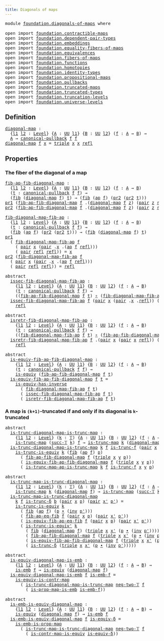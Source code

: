 ```yaml
---
title: Diagonals of maps
---
```


<pre class="Agda"><a id="43" class="Keyword">module</a> <a id="50" href="foundation.diagonals-of-maps.html" class="Module">foundation.diagonals-of-maps</a> <a id="79" class="Keyword">where</a>

<a id="86" class="Keyword">open</a> <a id="91" class="Keyword">import</a> <a id="98" href="foundation.contractible-maps.html" class="Module">foundation.contractible-maps</a>
<a id="127" class="Keyword">open</a> <a id="132" class="Keyword">import</a> <a id="139" href="foundation.dependent-pair-types.html" class="Module">foundation.dependent-pair-types</a>
<a id="171" class="Keyword">open</a> <a id="176" class="Keyword">import</a> <a id="183" href="foundation.embeddings.html" class="Module">foundation.embeddings</a>
<a id="205" class="Keyword">open</a> <a id="210" class="Keyword">import</a> <a id="217" href="foundation.equality-fibers-of-maps.html" class="Module">foundation.equality-fibers-of-maps</a>
<a id="252" class="Keyword">open</a> <a id="257" class="Keyword">import</a> <a id="264" href="foundation.equivalences.html" class="Module">foundation.equivalences</a>
<a id="288" class="Keyword">open</a> <a id="293" class="Keyword">import</a> <a id="300" href="foundation.fibers-of-maps.html" class="Module">foundation.fibers-of-maps</a>
<a id="326" class="Keyword">open</a> <a id="331" class="Keyword">import</a> <a id="338" href="foundation.functions.html" class="Module">foundation.functions</a>
<a id="359" class="Keyword">open</a> <a id="364" class="Keyword">import</a> <a id="371" href="foundation.homotopies.html" class="Module">foundation.homotopies</a>
<a id="393" class="Keyword">open</a> <a id="398" class="Keyword">import</a> <a id="405" href="foundation.identity-types.html" class="Module">foundation.identity-types</a>
<a id="431" class="Keyword">open</a> <a id="436" class="Keyword">import</a> <a id="443" href="foundation.propositional-maps.html" class="Module">foundation.propositional-maps</a>
<a id="473" class="Keyword">open</a> <a id="478" class="Keyword">import</a> <a id="485" href="foundation.pullbacks.html" class="Module">foundation.pullbacks</a>
<a id="506" class="Keyword">open</a> <a id="511" class="Keyword">import</a> <a id="518" href="foundation.truncated-maps.html" class="Module">foundation.truncated-maps</a>
<a id="544" class="Keyword">open</a> <a id="549" class="Keyword">import</a> <a id="556" href="foundation.truncated-types.html" class="Module">foundation.truncated-types</a>
<a id="583" class="Keyword">open</a> <a id="588" class="Keyword">import</a> <a id="595" href="foundation.truncation-levels.html" class="Module">foundation.truncation-levels</a>
<a id="624" class="Keyword">open</a> <a id="629" class="Keyword">import</a> <a id="636" href="foundation.universe-levels.html" class="Module">foundation.universe-levels</a>
</pre>
## Definition

<pre class="Agda"><a id="diagonal-map"></a><a id="691" href="foundation.diagonals-of-maps.html#691" class="Function">diagonal-map</a> <a id="704" class="Symbol">:</a>
  <a id="708" class="Symbol">{</a><a id="709" href="foundation.diagonals-of-maps.html#709" class="Bound">l1</a> <a id="712" href="foundation.diagonals-of-maps.html#712" class="Bound">l2</a> <a id="715" class="Symbol">:</a> <a id="717" href="Agda.Primitive.html#597" class="Postulate">Level</a><a id="722" class="Symbol">}</a> <a id="724" class="Symbol">{</a><a id="725" href="foundation.diagonals-of-maps.html#725" class="Bound">A</a> <a id="727" class="Symbol">:</a> <a id="729" href="foundation-core.universe-levels.html#235" class="Primitive">UU</a> <a id="732" href="foundation.diagonals-of-maps.html#709" class="Bound">l1</a><a id="734" class="Symbol">}</a> <a id="736" class="Symbol">{</a><a id="737" href="foundation.diagonals-of-maps.html#737" class="Bound">B</a> <a id="739" class="Symbol">:</a> <a id="741" href="foundation-core.universe-levels.html#235" class="Primitive">UU</a> <a id="744" href="foundation.diagonals-of-maps.html#712" class="Bound">l2</a><a id="746" class="Symbol">}</a> <a id="748" class="Symbol">(</a><a id="749" href="foundation.diagonals-of-maps.html#749" class="Bound">f</a> <a id="751" class="Symbol">:</a> <a id="753" href="foundation.diagonals-of-maps.html#725" class="Bound">A</a> <a id="755" class="Symbol">→</a> <a id="757" href="foundation.diagonals-of-maps.html#737" class="Bound">B</a><a id="758" class="Symbol">)</a> <a id="760" class="Symbol">→</a>
  <a id="764" href="foundation.diagonals-of-maps.html#725" class="Bound">A</a> <a id="766" class="Symbol">→</a> <a id="768" href="foundation-core.pullbacks.html#1531" class="Function">canonical-pullback</a> <a id="787" href="foundation.diagonals-of-maps.html#749" class="Bound">f</a> <a id="789" href="foundation.diagonals-of-maps.html#749" class="Bound">f</a>
<a id="791" href="foundation.diagonals-of-maps.html#691" class="Function">diagonal-map</a> <a id="804" href="foundation.diagonals-of-maps.html#804" class="Bound">f</a> <a id="806" href="foundation.diagonals-of-maps.html#806" class="Bound">x</a> <a id="808" class="Symbol">=</a> <a id="810" href="foundation-core.dependent-pair-types.html#1077" class="Function">triple</a> <a id="817" href="foundation.diagonals-of-maps.html#806" class="Bound">x</a> <a id="819" href="foundation.diagonals-of-maps.html#806" class="Bound">x</a> <a id="821" href="foundation-core.identity-types.html#1820" class="InductiveConstructor">refl</a>
</pre>
## Properties

### The fiber of the diagonal of a map

<pre class="Agda"><a id="fib-ap-fib-diagonal-map"></a><a id="894" href="foundation.diagonals-of-maps.html#894" class="Function">fib-ap-fib-diagonal-map</a> <a id="918" class="Symbol">:</a>
  <a id="922" class="Symbol">{</a><a id="923" href="foundation.diagonals-of-maps.html#923" class="Bound">l1</a> <a id="926" href="foundation.diagonals-of-maps.html#926" class="Bound">l2</a> <a id="929" class="Symbol">:</a> <a id="931" href="Agda.Primitive.html#597" class="Postulate">Level</a><a id="936" class="Symbol">}</a> <a id="938" class="Symbol">{</a><a id="939" href="foundation.diagonals-of-maps.html#939" class="Bound">A</a> <a id="941" class="Symbol">:</a> <a id="943" href="foundation-core.universe-levels.html#235" class="Primitive">UU</a> <a id="946" href="foundation.diagonals-of-maps.html#923" class="Bound">l1</a><a id="948" class="Symbol">}</a> <a id="950" class="Symbol">{</a><a id="951" href="foundation.diagonals-of-maps.html#951" class="Bound">B</a> <a id="953" class="Symbol">:</a> <a id="955" href="foundation-core.universe-levels.html#235" class="Primitive">UU</a> <a id="958" href="foundation.diagonals-of-maps.html#926" class="Bound">l2</a><a id="960" class="Symbol">}</a> <a id="962" class="Symbol">(</a><a id="963" href="foundation.diagonals-of-maps.html#963" class="Bound">f</a> <a id="965" class="Symbol">:</a> <a id="967" href="foundation.diagonals-of-maps.html#939" class="Bound">A</a> <a id="969" class="Symbol">→</a> <a id="971" href="foundation.diagonals-of-maps.html#951" class="Bound">B</a><a id="972" class="Symbol">)</a>
  <a id="976" class="Symbol">(</a><a id="977" href="foundation.diagonals-of-maps.html#977" class="Bound">t</a> <a id="979" class="Symbol">:</a> <a id="981" href="foundation-core.pullbacks.html#1531" class="Function">canonical-pullback</a> <a id="1000" href="foundation.diagonals-of-maps.html#963" class="Bound">f</a> <a id="1002" href="foundation.diagonals-of-maps.html#963" class="Bound">f</a><a id="1003" class="Symbol">)</a> <a id="1005" class="Symbol">→</a>
  <a id="1009" class="Symbol">(</a><a id="1010" href="foundation-core.fibers-of-maps.html#942" class="Function">fib</a> <a id="1014" class="Symbol">(</a><a id="1015" href="foundation.diagonals-of-maps.html#691" class="Function">diagonal-map</a> <a id="1028" href="foundation.diagonals-of-maps.html#963" class="Bound">f</a><a id="1029" class="Symbol">)</a> <a id="1031" href="foundation.diagonals-of-maps.html#977" class="Bound">t</a><a id="1032" class="Symbol">)</a> <a id="1034" class="Symbol">→</a> <a id="1036" class="Symbol">(</a><a id="1037" href="foundation-core.fibers-of-maps.html#942" class="Function">fib</a> <a id="1041" class="Symbol">(</a><a id="1042" href="foundation-core.identity-types.html#4003" class="Function">ap</a> <a id="1045" href="foundation.diagonals-of-maps.html#963" class="Bound">f</a><a id="1046" class="Symbol">)</a> <a id="1048" class="Symbol">(</a><a id="1049" href="foundation-core.dependent-pair-types.html#617" class="Field">pr2</a> <a id="1053" class="Symbol">(</a><a id="1054" href="foundation-core.dependent-pair-types.html#617" class="Field">pr2</a> <a id="1058" href="foundation.diagonals-of-maps.html#977" class="Bound">t</a><a id="1059" class="Symbol">)))</a>
<a id="1063" href="foundation-core.dependent-pair-types.html#605" class="Field">pr1</a> <a id="1067" class="Symbol">(</a><a id="1068" href="foundation.diagonals-of-maps.html#894" class="Function">fib-ap-fib-diagonal-map</a> <a id="1092" href="foundation.diagonals-of-maps.html#1092" class="Bound">f</a> <a id="1094" class="DottedPattern Symbol">.(</a><a id="1096" href="foundation.diagonals-of-maps.html#691" class="DottedPattern Function">diagonal-map</a> <a id="1109" href="foundation.diagonals-of-maps.html#1092" class="DottedPattern Bound">f</a> <a id="1111" href="foundation.diagonals-of-maps.html#1120" class="DottedPattern Bound">z</a><a id="1112" class="DottedPattern Symbol">)</a> <a id="1114" class="Symbol">(</a><a id="1115" href="foundation-core.dependent-pair-types.html#588" class="InductiveConstructor">pair</a> <a id="1120" href="foundation.diagonals-of-maps.html#1120" class="Bound">z</a> <a id="1122" href="foundation-core.identity-types.html#1820" class="InductiveConstructor">refl</a><a id="1126" class="Symbol">))</a> <a id="1129" class="Symbol">=</a> <a id="1131" href="foundation-core.identity-types.html#1820" class="InductiveConstructor">refl</a>
<a id="1136" href="foundation-core.dependent-pair-types.html#617" class="Field">pr2</a> <a id="1140" class="Symbol">(</a><a id="1141" href="foundation.diagonals-of-maps.html#894" class="Function">fib-ap-fib-diagonal-map</a> <a id="1165" href="foundation.diagonals-of-maps.html#1165" class="Bound">f</a> <a id="1167" class="DottedPattern Symbol">.(</a><a id="1169" href="foundation.diagonals-of-maps.html#691" class="DottedPattern Function">diagonal-map</a> <a id="1182" href="foundation.diagonals-of-maps.html#1165" class="DottedPattern Bound">f</a> <a id="1184" href="foundation.diagonals-of-maps.html#1193" class="DottedPattern Bound">z</a><a id="1185" class="DottedPattern Symbol">)</a> <a id="1187" class="Symbol">(</a><a id="1188" href="foundation-core.dependent-pair-types.html#588" class="InductiveConstructor">pair</a> <a id="1193" href="foundation.diagonals-of-maps.html#1193" class="Bound">z</a> <a id="1195" href="foundation-core.identity-types.html#1820" class="InductiveConstructor">refl</a><a id="1199" class="Symbol">))</a> <a id="1202" class="Symbol">=</a> <a id="1204" href="foundation-core.identity-types.html#1820" class="InductiveConstructor">refl</a>

<a id="fib-diagonal-map-fib-ap"></a><a id="1210" href="foundation.diagonals-of-maps.html#1210" class="Function">fib-diagonal-map-fib-ap</a> <a id="1234" class="Symbol">:</a>
  <a id="1238" class="Symbol">{</a><a id="1239" href="foundation.diagonals-of-maps.html#1239" class="Bound">l1</a> <a id="1242" href="foundation.diagonals-of-maps.html#1242" class="Bound">l2</a> <a id="1245" class="Symbol">:</a> <a id="1247" href="Agda.Primitive.html#597" class="Postulate">Level</a><a id="1252" class="Symbol">}</a> <a id="1254" class="Symbol">{</a><a id="1255" href="foundation.diagonals-of-maps.html#1255" class="Bound">A</a> <a id="1257" class="Symbol">:</a> <a id="1259" href="foundation-core.universe-levels.html#235" class="Primitive">UU</a> <a id="1262" href="foundation.diagonals-of-maps.html#1239" class="Bound">l1</a><a id="1264" class="Symbol">}</a> <a id="1266" class="Symbol">{</a><a id="1267" href="foundation.diagonals-of-maps.html#1267" class="Bound">B</a> <a id="1269" class="Symbol">:</a> <a id="1271" href="foundation-core.universe-levels.html#235" class="Primitive">UU</a> <a id="1274" href="foundation.diagonals-of-maps.html#1242" class="Bound">l2</a><a id="1276" class="Symbol">}</a> <a id="1278" class="Symbol">(</a><a id="1279" href="foundation.diagonals-of-maps.html#1279" class="Bound">f</a> <a id="1281" class="Symbol">:</a> <a id="1283" href="foundation.diagonals-of-maps.html#1255" class="Bound">A</a> <a id="1285" class="Symbol">→</a> <a id="1287" href="foundation.diagonals-of-maps.html#1267" class="Bound">B</a><a id="1288" class="Symbol">)</a>
  <a id="1292" class="Symbol">(</a><a id="1293" href="foundation.diagonals-of-maps.html#1293" class="Bound">t</a> <a id="1295" class="Symbol">:</a> <a id="1297" href="foundation-core.pullbacks.html#1531" class="Function">canonical-pullback</a> <a id="1316" href="foundation.diagonals-of-maps.html#1279" class="Bound">f</a> <a id="1318" href="foundation.diagonals-of-maps.html#1279" class="Bound">f</a><a id="1319" class="Symbol">)</a> <a id="1321" class="Symbol">→</a>
  <a id="1325" class="Symbol">(</a><a id="1326" href="foundation-core.fibers-of-maps.html#942" class="Function">fib</a> <a id="1330" class="Symbol">(</a><a id="1331" href="foundation-core.identity-types.html#4003" class="Function">ap</a> <a id="1334" href="foundation.diagonals-of-maps.html#1279" class="Bound">f</a><a id="1335" class="Symbol">)</a> <a id="1337" class="Symbol">(</a><a id="1338" href="foundation-core.dependent-pair-types.html#617" class="Field">pr2</a> <a id="1342" class="Symbol">(</a><a id="1343" href="foundation-core.dependent-pair-types.html#617" class="Field">pr2</a> <a id="1347" href="foundation.diagonals-of-maps.html#1293" class="Bound">t</a><a id="1348" class="Symbol">)))</a> <a id="1352" class="Symbol">→</a> <a id="1354" class="Symbol">(</a><a id="1355" href="foundation-core.fibers-of-maps.html#942" class="Function">fib</a> <a id="1359" class="Symbol">(</a><a id="1360" href="foundation.diagonals-of-maps.html#691" class="Function">diagonal-map</a> <a id="1373" href="foundation.diagonals-of-maps.html#1279" class="Bound">f</a><a id="1374" class="Symbol">)</a> <a id="1376" href="foundation.diagonals-of-maps.html#1293" class="Bound">t</a><a id="1377" class="Symbol">)</a>
<a id="1379" href="foundation-core.dependent-pair-types.html#605" class="Field">pr1</a>
  <a id="1385" class="Symbol">(</a> <a id="1387" href="foundation.diagonals-of-maps.html#1210" class="Function">fib-diagonal-map-fib-ap</a> <a id="1411" href="foundation.diagonals-of-maps.html#1411" class="Bound">f</a>
    <a id="1417" class="Symbol">(</a> <a id="1419" href="foundation-core.dependent-pair-types.html#588" class="InductiveConstructor">pair</a> <a id="1424" href="foundation.diagonals-of-maps.html#1424" class="Bound">x</a> <a id="1426" class="Symbol">(</a><a id="1427" href="foundation-core.dependent-pair-types.html#588" class="InductiveConstructor">pair</a> <a id="1432" class="DottedPattern Symbol">.</a><a id="1433" href="foundation.diagonals-of-maps.html#1424" class="DottedPattern Bound">x</a> <a id="1435" class="DottedPattern Symbol">.(</a><a id="1437" href="foundation-core.identity-types.html#4003" class="DottedPattern Function">ap</a> <a id="1440" href="foundation.diagonals-of-maps.html#1411" class="DottedPattern Bound">f</a> <a id="1442" href="foundation-core.identity-types.html#1820" class="DottedPattern InductiveConstructor">refl</a><a id="1446" class="DottedPattern Symbol">)</a><a id="1447" class="Symbol">))</a>
    <a id="1454" class="Symbol">(</a> <a id="1456" href="foundation-core.dependent-pair-types.html#588" class="InductiveConstructor">pair</a> <a id="1461" href="foundation-core.identity-types.html#1820" class="InductiveConstructor">refl</a> <a id="1466" href="foundation-core.identity-types.html#1820" class="InductiveConstructor">refl</a><a id="1470" class="Symbol">))</a> <a id="1473" class="Symbol">=</a> <a id="1475" href="foundation.diagonals-of-maps.html#1424" class="Bound">x</a>
<a id="1477" href="foundation-core.dependent-pair-types.html#617" class="Field">pr2</a> <a id="1481" class="Symbol">(</a><a id="1482" href="foundation.diagonals-of-maps.html#1210" class="Function">fib-diagonal-map-fib-ap</a> <a id="1506" href="foundation.diagonals-of-maps.html#1506" class="Bound">f</a>
  <a id="1510" class="Symbol">(</a> <a id="1512" href="foundation-core.dependent-pair-types.html#588" class="InductiveConstructor">pair</a> <a id="1517" href="foundation.diagonals-of-maps.html#1517" class="Bound">x</a> <a id="1519" class="Symbol">(</a><a id="1520" href="foundation-core.dependent-pair-types.html#588" class="InductiveConstructor">pair</a> <a id="1525" class="DottedPattern Symbol">.</a><a id="1526" href="foundation.diagonals-of-maps.html#1517" class="DottedPattern Bound">x</a> <a id="1528" class="DottedPattern Symbol">.(</a><a id="1530" href="foundation-core.identity-types.html#4003" class="DottedPattern Function">ap</a> <a id="1533" href="foundation.diagonals-of-maps.html#1506" class="DottedPattern Bound">f</a> <a id="1535" href="foundation-core.identity-types.html#1820" class="DottedPattern InductiveConstructor">refl</a><a id="1539" class="DottedPattern Symbol">)</a><a id="1540" class="Symbol">))</a>
  <a id="1545" class="Symbol">(</a> <a id="1547" href="foundation-core.dependent-pair-types.html#588" class="InductiveConstructor">pair</a> <a id="1552" href="foundation-core.identity-types.html#1820" class="InductiveConstructor">refl</a> <a id="1557" href="foundation-core.identity-types.html#1820" class="InductiveConstructor">refl</a><a id="1561" class="Symbol">))</a> <a id="1564" class="Symbol">=</a> <a id="1566" href="foundation-core.identity-types.html#1820" class="InductiveConstructor">refl</a>

<a id="1572" class="Keyword">abstract</a>
  <a id="issec-fib-diagonal-map-fib-ap"></a><a id="1583" href="foundation.diagonals-of-maps.html#1583" class="Function">issec-fib-diagonal-map-fib-ap</a> <a id="1613" class="Symbol">:</a>
    <a id="1619" class="Symbol">{</a><a id="1620" href="foundation.diagonals-of-maps.html#1620" class="Bound">l1</a> <a id="1623" href="foundation.diagonals-of-maps.html#1623" class="Bound">l2</a> <a id="1626" class="Symbol">:</a> <a id="1628" href="Agda.Primitive.html#597" class="Postulate">Level</a><a id="1633" class="Symbol">}</a> <a id="1635" class="Symbol">{</a><a id="1636" href="foundation.diagonals-of-maps.html#1636" class="Bound">A</a> <a id="1638" class="Symbol">:</a> <a id="1640" href="foundation-core.universe-levels.html#235" class="Primitive">UU</a> <a id="1643" href="foundation.diagonals-of-maps.html#1620" class="Bound">l1</a><a id="1645" class="Symbol">}</a> <a id="1647" class="Symbol">{</a><a id="1648" href="foundation.diagonals-of-maps.html#1648" class="Bound">B</a> <a id="1650" class="Symbol">:</a> <a id="1652" href="foundation-core.universe-levels.html#235" class="Primitive">UU</a> <a id="1655" href="foundation.diagonals-of-maps.html#1623" class="Bound">l2</a><a id="1657" class="Symbol">}</a> <a id="1659" class="Symbol">(</a><a id="1660" href="foundation.diagonals-of-maps.html#1660" class="Bound">f</a> <a id="1662" class="Symbol">:</a> <a id="1664" href="foundation.diagonals-of-maps.html#1636" class="Bound">A</a> <a id="1666" class="Symbol">→</a> <a id="1668" href="foundation.diagonals-of-maps.html#1648" class="Bound">B</a><a id="1669" class="Symbol">)</a>
    <a id="1675" class="Symbol">(</a><a id="1676" href="foundation.diagonals-of-maps.html#1676" class="Bound">t</a> <a id="1678" class="Symbol">:</a> <a id="1680" href="foundation-core.pullbacks.html#1531" class="Function">canonical-pullback</a> <a id="1699" href="foundation.diagonals-of-maps.html#1660" class="Bound">f</a> <a id="1701" href="foundation.diagonals-of-maps.html#1660" class="Bound">f</a><a id="1702" class="Symbol">)</a> <a id="1704" class="Symbol">→</a>
    <a id="1710" class="Symbol">((</a><a id="1712" href="foundation.diagonals-of-maps.html#894" class="Function">fib-ap-fib-diagonal-map</a> <a id="1736" href="foundation.diagonals-of-maps.html#1660" class="Bound">f</a> <a id="1738" href="foundation.diagonals-of-maps.html#1676" class="Bound">t</a><a id="1739" class="Symbol">)</a> <a id="1741" href="foundation-core.functions.html#420" class="Function Operator">∘</a> <a id="1743" class="Symbol">(</a><a id="1744" href="foundation.diagonals-of-maps.html#1210" class="Function">fib-diagonal-map-fib-ap</a> <a id="1768" href="foundation.diagonals-of-maps.html#1660" class="Bound">f</a> <a id="1770" href="foundation.diagonals-of-maps.html#1676" class="Bound">t</a><a id="1771" class="Symbol">))</a> <a id="1774" href="foundation-core.homotopies.html#627" class="Function Operator">~</a> <a id="1776" href="foundation-core.functions.html#322" class="Function">id</a>
  <a id="1781" href="foundation.diagonals-of-maps.html#1583" class="Function">issec-fib-diagonal-map-fib-ap</a> <a id="1811" href="foundation.diagonals-of-maps.html#1811" class="Bound">f</a> <a id="1813" class="Symbol">(</a><a id="1814" href="foundation-core.dependent-pair-types.html#588" class="InductiveConstructor">pair</a> <a id="1819" href="foundation.diagonals-of-maps.html#1819" class="Bound">x</a> <a id="1821" class="Symbol">(</a><a id="1822" href="foundation-core.dependent-pair-types.html#588" class="InductiveConstructor">pair</a> <a id="1827" class="DottedPattern Symbol">.</a><a id="1828" href="foundation.diagonals-of-maps.html#1819" class="DottedPattern Bound">x</a> <a id="1830" class="DottedPattern Symbol">.</a><a id="1831" href="foundation-core.identity-types.html#1820" class="DottedPattern InductiveConstructor">refl</a><a id="1835" class="Symbol">))</a> <a id="1838" class="Symbol">(</a><a id="1839" href="foundation-core.dependent-pair-types.html#588" class="InductiveConstructor">pair</a> <a id="1844" href="foundation-core.identity-types.html#1820" class="InductiveConstructor">refl</a> <a id="1849" href="foundation-core.identity-types.html#1820" class="InductiveConstructor">refl</a><a id="1853" class="Symbol">)</a> <a id="1855" class="Symbol">=</a>
    <a id="1861" href="foundation-core.identity-types.html#1820" class="InductiveConstructor">refl</a>

<a id="1867" class="Keyword">abstract</a>
  <a id="isretr-fib-diagonal-map-fib-ap"></a><a id="1878" href="foundation.diagonals-of-maps.html#1878" class="Function">isretr-fib-diagonal-map-fib-ap</a> <a id="1909" class="Symbol">:</a>
    <a id="1915" class="Symbol">{</a><a id="1916" href="foundation.diagonals-of-maps.html#1916" class="Bound">l1</a> <a id="1919" href="foundation.diagonals-of-maps.html#1919" class="Bound">l2</a> <a id="1922" class="Symbol">:</a> <a id="1924" href="Agda.Primitive.html#597" class="Postulate">Level</a><a id="1929" class="Symbol">}</a> <a id="1931" class="Symbol">{</a><a id="1932" href="foundation.diagonals-of-maps.html#1932" class="Bound">A</a> <a id="1934" class="Symbol">:</a> <a id="1936" href="foundation-core.universe-levels.html#235" class="Primitive">UU</a> <a id="1939" href="foundation.diagonals-of-maps.html#1916" class="Bound">l1</a><a id="1941" class="Symbol">}</a> <a id="1943" class="Symbol">{</a><a id="1944" href="foundation.diagonals-of-maps.html#1944" class="Bound">B</a> <a id="1946" class="Symbol">:</a> <a id="1948" href="foundation-core.universe-levels.html#235" class="Primitive">UU</a> <a id="1951" href="foundation.diagonals-of-maps.html#1919" class="Bound">l2</a><a id="1953" class="Symbol">}</a> <a id="1955" class="Symbol">(</a><a id="1956" href="foundation.diagonals-of-maps.html#1956" class="Bound">f</a> <a id="1958" class="Symbol">:</a> <a id="1960" href="foundation.diagonals-of-maps.html#1932" class="Bound">A</a> <a id="1962" class="Symbol">→</a> <a id="1964" href="foundation.diagonals-of-maps.html#1944" class="Bound">B</a><a id="1965" class="Symbol">)</a>
    <a id="1971" class="Symbol">(</a><a id="1972" href="foundation.diagonals-of-maps.html#1972" class="Bound">t</a> <a id="1974" class="Symbol">:</a> <a id="1976" href="foundation-core.pullbacks.html#1531" class="Function">canonical-pullback</a> <a id="1995" href="foundation.diagonals-of-maps.html#1956" class="Bound">f</a> <a id="1997" href="foundation.diagonals-of-maps.html#1956" class="Bound">f</a><a id="1998" class="Symbol">)</a> <a id="2000" class="Symbol">→</a>
    <a id="2006" class="Symbol">((</a><a id="2008" href="foundation.diagonals-of-maps.html#1210" class="Function">fib-diagonal-map-fib-ap</a> <a id="2032" href="foundation.diagonals-of-maps.html#1956" class="Bound">f</a> <a id="2034" href="foundation.diagonals-of-maps.html#1972" class="Bound">t</a><a id="2035" class="Symbol">)</a> <a id="2037" href="foundation-core.functions.html#420" class="Function Operator">∘</a> <a id="2039" class="Symbol">(</a><a id="2040" href="foundation.diagonals-of-maps.html#894" class="Function">fib-ap-fib-diagonal-map</a> <a id="2064" href="foundation.diagonals-of-maps.html#1956" class="Bound">f</a> <a id="2066" href="foundation.diagonals-of-maps.html#1972" class="Bound">t</a><a id="2067" class="Symbol">))</a> <a id="2070" href="foundation-core.homotopies.html#627" class="Function Operator">~</a> <a id="2072" href="foundation-core.functions.html#322" class="Function">id</a>
  <a id="2077" href="foundation.diagonals-of-maps.html#1878" class="Function">isretr-fib-diagonal-map-fib-ap</a> <a id="2108" href="foundation.diagonals-of-maps.html#2108" class="Bound">f</a> <a id="2110" class="DottedPattern Symbol">.(</a><a id="2112" href="foundation-core.dependent-pair-types.html#588" class="DottedPattern InductiveConstructor">pair</a> <a id="2117" href="foundation.diagonals-of-maps.html#2140" class="DottedPattern Bound">x</a> <a id="2119" class="DottedPattern Symbol">(</a><a id="2120" href="foundation-core.dependent-pair-types.html#588" class="DottedPattern InductiveConstructor">pair</a> <a id="2125" href="foundation.diagonals-of-maps.html#2140" class="DottedPattern Bound">x</a> <a id="2127" href="foundation-core.identity-types.html#1820" class="DottedPattern InductiveConstructor">refl</a><a id="2131" class="DottedPattern Symbol">))</a> <a id="2134" class="Symbol">(</a><a id="2135" href="foundation-core.dependent-pair-types.html#588" class="InductiveConstructor">pair</a> <a id="2140" href="foundation.diagonals-of-maps.html#2140" class="Bound">x</a> <a id="2142" href="foundation-core.identity-types.html#1820" class="InductiveConstructor">refl</a><a id="2146" class="Symbol">)</a> <a id="2148" class="Symbol">=</a>
    <a id="2154" href="foundation-core.identity-types.html#1820" class="InductiveConstructor">refl</a>

<a id="2160" class="Keyword">abstract</a>
  <a id="is-equiv-fib-ap-fib-diagonal-map"></a><a id="2171" href="foundation.diagonals-of-maps.html#2171" class="Function">is-equiv-fib-ap-fib-diagonal-map</a> <a id="2204" class="Symbol">:</a>
    <a id="2210" class="Symbol">{</a><a id="2211" href="foundation.diagonals-of-maps.html#2211" class="Bound">l1</a> <a id="2214" href="foundation.diagonals-of-maps.html#2214" class="Bound">l2</a> <a id="2217" class="Symbol">:</a> <a id="2219" href="Agda.Primitive.html#597" class="Postulate">Level</a><a id="2224" class="Symbol">}</a> <a id="2226" class="Symbol">{</a><a id="2227" href="foundation.diagonals-of-maps.html#2227" class="Bound">A</a> <a id="2229" class="Symbol">:</a> <a id="2231" href="foundation-core.universe-levels.html#235" class="Primitive">UU</a> <a id="2234" href="foundation.diagonals-of-maps.html#2211" class="Bound">l1</a><a id="2236" class="Symbol">}</a> <a id="2238" class="Symbol">{</a><a id="2239" href="foundation.diagonals-of-maps.html#2239" class="Bound">B</a> <a id="2241" class="Symbol">:</a> <a id="2243" href="foundation-core.universe-levels.html#235" class="Primitive">UU</a> <a id="2246" href="foundation.diagonals-of-maps.html#2214" class="Bound">l2</a><a id="2248" class="Symbol">}</a> <a id="2250" class="Symbol">(</a><a id="2251" href="foundation.diagonals-of-maps.html#2251" class="Bound">f</a> <a id="2253" class="Symbol">:</a> <a id="2255" href="foundation.diagonals-of-maps.html#2227" class="Bound">A</a> <a id="2257" class="Symbol">→</a> <a id="2259" href="foundation.diagonals-of-maps.html#2239" class="Bound">B</a><a id="2260" class="Symbol">)</a>
    <a id="2266" class="Symbol">(</a><a id="2267" href="foundation.diagonals-of-maps.html#2267" class="Bound">t</a> <a id="2269" class="Symbol">:</a> <a id="2271" href="foundation-core.pullbacks.html#1531" class="Function">canonical-pullback</a> <a id="2290" href="foundation.diagonals-of-maps.html#2251" class="Bound">f</a> <a id="2292" href="foundation.diagonals-of-maps.html#2251" class="Bound">f</a><a id="2293" class="Symbol">)</a> <a id="2295" class="Symbol">→</a>
    <a id="2301" href="foundation-core.equivalences.html#1556" class="Function">is-equiv</a> <a id="2310" class="Symbol">(</a><a id="2311" href="foundation.diagonals-of-maps.html#894" class="Function">fib-ap-fib-diagonal-map</a> <a id="2335" href="foundation.diagonals-of-maps.html#2251" class="Bound">f</a> <a id="2337" href="foundation.diagonals-of-maps.html#2267" class="Bound">t</a><a id="2338" class="Symbol">)</a>
  <a id="2342" href="foundation.diagonals-of-maps.html#2171" class="Function">is-equiv-fib-ap-fib-diagonal-map</a> <a id="2375" href="foundation.diagonals-of-maps.html#2375" class="Bound">f</a> <a id="2377" href="foundation.diagonals-of-maps.html#2377" class="Bound">t</a> <a id="2379" class="Symbol">=</a>
    <a id="2385" href="foundation-core.equivalences.html#3013" class="Function">is-equiv-has-inverse</a>
      <a id="2412" class="Symbol">(</a> <a id="2414" href="foundation.diagonals-of-maps.html#1210" class="Function">fib-diagonal-map-fib-ap</a> <a id="2438" href="foundation.diagonals-of-maps.html#2375" class="Bound">f</a> <a id="2440" href="foundation.diagonals-of-maps.html#2377" class="Bound">t</a><a id="2441" class="Symbol">)</a>
      <a id="2449" class="Symbol">(</a> <a id="2451" href="foundation.diagonals-of-maps.html#1583" class="Function">issec-fib-diagonal-map-fib-ap</a> <a id="2481" href="foundation.diagonals-of-maps.html#2375" class="Bound">f</a> <a id="2483" href="foundation.diagonals-of-maps.html#2377" class="Bound">t</a><a id="2484" class="Symbol">)</a>
      <a id="2492" class="Symbol">(</a> <a id="2494" href="foundation.diagonals-of-maps.html#1878" class="Function">isretr-fib-diagonal-map-fib-ap</a> <a id="2525" href="foundation.diagonals-of-maps.html#2375" class="Bound">f</a> <a id="2527" href="foundation.diagonals-of-maps.html#2377" class="Bound">t</a><a id="2528" class="Symbol">)</a>
</pre>
### A map is `(k+1)`-truncated if and only if its diagonal is `k`-truncated

<pre class="Agda"><a id="2620" class="Keyword">abstract</a>
  <a id="is-trunc-diagonal-map-is-trunc-map"></a><a id="2631" href="foundation.diagonals-of-maps.html#2631" class="Function">is-trunc-diagonal-map-is-trunc-map</a> <a id="2666" class="Symbol">:</a>
    <a id="2672" class="Symbol">{</a><a id="2673" href="foundation.diagonals-of-maps.html#2673" class="Bound">l1</a> <a id="2676" href="foundation.diagonals-of-maps.html#2676" class="Bound">l2</a> <a id="2679" class="Symbol">:</a> <a id="2681" href="Agda.Primitive.html#597" class="Postulate">Level</a><a id="2686" class="Symbol">}</a> <a id="2688" class="Symbol">(</a><a id="2689" href="foundation.diagonals-of-maps.html#2689" class="Bound">k</a> <a id="2691" class="Symbol">:</a> <a id="2693" href="foundation-core.truncation-levels.html#395" class="Datatype">𝕋</a><a id="2694" class="Symbol">)</a> <a id="2696" class="Symbol">{</a><a id="2697" href="foundation.diagonals-of-maps.html#2697" class="Bound">A</a> <a id="2699" class="Symbol">:</a> <a id="2701" href="foundation-core.universe-levels.html#235" class="Primitive">UU</a> <a id="2704" href="foundation.diagonals-of-maps.html#2673" class="Bound">l1</a><a id="2706" class="Symbol">}</a> <a id="2708" class="Symbol">{</a><a id="2709" href="foundation.diagonals-of-maps.html#2709" class="Bound">B</a> <a id="2711" class="Symbol">:</a> <a id="2713" href="foundation-core.universe-levels.html#235" class="Primitive">UU</a> <a id="2716" href="foundation.diagonals-of-maps.html#2676" class="Bound">l2</a><a id="2718" class="Symbol">}</a> <a id="2720" class="Symbol">(</a><a id="2721" href="foundation.diagonals-of-maps.html#2721" class="Bound">f</a> <a id="2723" class="Symbol">:</a> <a id="2725" href="foundation.diagonals-of-maps.html#2697" class="Bound">A</a> <a id="2727" class="Symbol">→</a> <a id="2729" href="foundation.diagonals-of-maps.html#2709" class="Bound">B</a><a id="2730" class="Symbol">)</a> <a id="2732" class="Symbol">→</a>
    <a id="2738" href="foundation-core.truncated-maps.html#1903" class="Function">is-trunc-map</a> <a id="2751" class="Symbol">(</a><a id="2752" href="foundation-core.truncation-levels.html#432" class="InductiveConstructor">succ-𝕋</a> <a id="2759" href="foundation.diagonals-of-maps.html#2689" class="Bound">k</a><a id="2760" class="Symbol">)</a> <a id="2762" href="foundation.diagonals-of-maps.html#2721" class="Bound">f</a> <a id="2764" class="Symbol">→</a> <a id="2766" href="foundation-core.truncated-maps.html#1903" class="Function">is-trunc-map</a> <a id="2779" href="foundation.diagonals-of-maps.html#2689" class="Bound">k</a> <a id="2781" class="Symbol">(</a><a id="2782" href="foundation.diagonals-of-maps.html#691" class="Function">diagonal-map</a> <a id="2795" href="foundation.diagonals-of-maps.html#2721" class="Bound">f</a><a id="2796" class="Symbol">)</a>
  <a id="2800" href="foundation.diagonals-of-maps.html#2631" class="Function">is-trunc-diagonal-map-is-trunc-map</a> <a id="2835" href="foundation.diagonals-of-maps.html#2835" class="Bound">k</a> <a id="2837" href="foundation.diagonals-of-maps.html#2837" class="Bound">f</a> <a id="2839" href="foundation.diagonals-of-maps.html#2839" class="Bound">is-trunc-f</a> <a id="2850" class="Symbol">(</a><a id="2851" href="foundation-core.dependent-pair-types.html#588" class="InductiveConstructor">pair</a> <a id="2856" href="foundation.diagonals-of-maps.html#2856" class="Bound">x</a> <a id="2858" class="Symbol">(</a><a id="2859" href="foundation-core.dependent-pair-types.html#588" class="InductiveConstructor">pair</a> <a id="2864" href="foundation.diagonals-of-maps.html#2864" class="Bound">y</a> <a id="2866" href="foundation.diagonals-of-maps.html#2866" class="Bound">p</a><a id="2867" class="Symbol">))</a> <a id="2870" class="Symbol">=</a>
    <a id="2876" href="foundation-core.truncated-types.html#4146" class="Function">is-trunc-is-equiv</a> <a id="2894" href="foundation.diagonals-of-maps.html#2835" class="Bound">k</a> <a id="2896" class="Symbol">(</a><a id="2897" href="foundation-core.fibers-of-maps.html#942" class="Function">fib</a> <a id="2901" class="Symbol">(</a><a id="2902" href="foundation-core.identity-types.html#4003" class="Function">ap</a> <a id="2905" href="foundation.diagonals-of-maps.html#2837" class="Bound">f</a><a id="2906" class="Symbol">)</a> <a id="2908" href="foundation.diagonals-of-maps.html#2866" class="Bound">p</a><a id="2909" class="Symbol">)</a>
      <a id="2917" class="Symbol">(</a> <a id="2919" href="foundation.diagonals-of-maps.html#894" class="Function">fib-ap-fib-diagonal-map</a> <a id="2943" href="foundation.diagonals-of-maps.html#2837" class="Bound">f</a> <a id="2945" class="Symbol">(</a><a id="2946" href="foundation-core.dependent-pair-types.html#1077" class="Function">triple</a> <a id="2953" href="foundation.diagonals-of-maps.html#2856" class="Bound">x</a> <a id="2955" href="foundation.diagonals-of-maps.html#2864" class="Bound">y</a> <a id="2957" href="foundation.diagonals-of-maps.html#2866" class="Bound">p</a><a id="2958" class="Symbol">))</a>
      <a id="2967" class="Symbol">(</a> <a id="2969" href="foundation.diagonals-of-maps.html#2171" class="Function">is-equiv-fib-ap-fib-diagonal-map</a> <a id="3002" href="foundation.diagonals-of-maps.html#2837" class="Bound">f</a> <a id="3004" class="Symbol">(</a><a id="3005" href="foundation-core.dependent-pair-types.html#1077" class="Function">triple</a> <a id="3012" href="foundation.diagonals-of-maps.html#2856" class="Bound">x</a> <a id="3014" href="foundation.diagonals-of-maps.html#2864" class="Bound">y</a> <a id="3016" href="foundation.diagonals-of-maps.html#2866" class="Bound">p</a><a id="3017" class="Symbol">))</a>
      <a id="3026" class="Symbol">(</a> <a id="3028" href="foundation-core.truncated-maps.html#3308" class="Function">is-trunc-map-ap-is-trunc-map</a> <a id="3057" href="foundation.diagonals-of-maps.html#2835" class="Bound">k</a> <a id="3059" href="foundation.diagonals-of-maps.html#2837" class="Bound">f</a> <a id="3061" href="foundation.diagonals-of-maps.html#2839" class="Bound">is-trunc-f</a> <a id="3072" href="foundation.diagonals-of-maps.html#2856" class="Bound">x</a> <a id="3074" href="foundation.diagonals-of-maps.html#2864" class="Bound">y</a> <a id="3076" href="foundation.diagonals-of-maps.html#2866" class="Bound">p</a><a id="3077" class="Symbol">)</a>

<a id="3080" class="Keyword">abstract</a>
  <a id="is-trunc-map-is-trunc-diagonal-map"></a><a id="3091" href="foundation.diagonals-of-maps.html#3091" class="Function">is-trunc-map-is-trunc-diagonal-map</a> <a id="3126" class="Symbol">:</a>
    <a id="3132" class="Symbol">{</a><a id="3133" href="foundation.diagonals-of-maps.html#3133" class="Bound">l1</a> <a id="3136" href="foundation.diagonals-of-maps.html#3136" class="Bound">l2</a> <a id="3139" class="Symbol">:</a> <a id="3141" href="Agda.Primitive.html#597" class="Postulate">Level</a><a id="3146" class="Symbol">}</a> <a id="3148" class="Symbol">(</a><a id="3149" href="foundation.diagonals-of-maps.html#3149" class="Bound">k</a> <a id="3151" class="Symbol">:</a> <a id="3153" href="foundation-core.truncation-levels.html#395" class="Datatype">𝕋</a><a id="3154" class="Symbol">)</a> <a id="3156" class="Symbol">{</a><a id="3157" href="foundation.diagonals-of-maps.html#3157" class="Bound">A</a> <a id="3159" class="Symbol">:</a> <a id="3161" href="foundation-core.universe-levels.html#235" class="Primitive">UU</a> <a id="3164" href="foundation.diagonals-of-maps.html#3133" class="Bound">l1</a><a id="3166" class="Symbol">}</a> <a id="3168" class="Symbol">{</a><a id="3169" href="foundation.diagonals-of-maps.html#3169" class="Bound">B</a> <a id="3171" class="Symbol">:</a> <a id="3173" href="foundation-core.universe-levels.html#235" class="Primitive">UU</a> <a id="3176" href="foundation.diagonals-of-maps.html#3136" class="Bound">l2</a><a id="3178" class="Symbol">}</a> <a id="3180" class="Symbol">(</a><a id="3181" href="foundation.diagonals-of-maps.html#3181" class="Bound">f</a> <a id="3183" class="Symbol">:</a> <a id="3185" href="foundation.diagonals-of-maps.html#3157" class="Bound">A</a> <a id="3187" class="Symbol">→</a> <a id="3189" href="foundation.diagonals-of-maps.html#3169" class="Bound">B</a><a id="3190" class="Symbol">)</a> <a id="3192" class="Symbol">→</a>
    <a id="3198" href="foundation-core.truncated-maps.html#1903" class="Function">is-trunc-map</a> <a id="3211" href="foundation.diagonals-of-maps.html#3149" class="Bound">k</a> <a id="3213" class="Symbol">(</a><a id="3214" href="foundation.diagonals-of-maps.html#691" class="Function">diagonal-map</a> <a id="3227" href="foundation.diagonals-of-maps.html#3181" class="Bound">f</a><a id="3228" class="Symbol">)</a> <a id="3230" class="Symbol">→</a> <a id="3232" href="foundation-core.truncated-maps.html#1903" class="Function">is-trunc-map</a> <a id="3245" class="Symbol">(</a><a id="3246" href="foundation-core.truncation-levels.html#432" class="InductiveConstructor">succ-𝕋</a> <a id="3253" href="foundation.diagonals-of-maps.html#3149" class="Bound">k</a><a id="3254" class="Symbol">)</a> <a id="3256" href="foundation.diagonals-of-maps.html#3181" class="Bound">f</a>
  <a id="3260" href="foundation.diagonals-of-maps.html#3091" class="Function">is-trunc-map-is-trunc-diagonal-map</a>
    <a id="3299" href="foundation.diagonals-of-maps.html#3299" class="Bound">k</a> <a id="3301" href="foundation.diagonals-of-maps.html#3301" class="Bound">f</a> <a id="3303" href="foundation.diagonals-of-maps.html#3303" class="Bound">is-trunc-δ</a> <a id="3314" href="foundation.diagonals-of-maps.html#3314" class="Bound">b</a> <a id="3316" class="Symbol">(</a><a id="3317" href="foundation-core.dependent-pair-types.html#588" class="InductiveConstructor">pair</a> <a id="3322" href="foundation.diagonals-of-maps.html#3322" class="Bound">x</a> <a id="3324" href="foundation.diagonals-of-maps.html#3324" class="Bound">p</a><a id="3325" class="Symbol">)</a> <a id="3327" class="Symbol">(</a><a id="3328" href="foundation-core.dependent-pair-types.html#588" class="InductiveConstructor">pair</a> <a id="3333" href="foundation.diagonals-of-maps.html#3333" class="Bound">x&#39;</a> <a id="3336" href="foundation.diagonals-of-maps.html#3336" class="Bound">p&#39;</a><a id="3338" class="Symbol">)</a> <a id="3340" class="Symbol">=</a>
    <a id="3346" href="foundation-core.truncated-types.html#4146" class="Function">is-trunc-is-equiv</a> <a id="3364" href="foundation.diagonals-of-maps.html#3299" class="Bound">k</a>
      <a id="3372" class="Symbol">(</a> <a id="3374" href="foundation-core.fibers-of-maps.html#942" class="Function">fib</a> <a id="3378" class="Symbol">(</a><a id="3379" href="foundation-core.identity-types.html#4003" class="Function">ap</a> <a id="3382" href="foundation.diagonals-of-maps.html#3301" class="Bound">f</a><a id="3383" class="Symbol">)</a> <a id="3385" class="Symbol">(</a><a id="3386" href="foundation.diagonals-of-maps.html#3324" class="Bound">p</a> <a id="3388" href="foundation-core.identity-types.html#2425" class="Function Operator">∙</a> <a id="3390" class="Symbol">(</a><a id="3391" href="foundation-core.identity-types.html#2729" class="Function">inv</a> <a id="3395" href="foundation.diagonals-of-maps.html#3336" class="Bound">p&#39;</a><a id="3397" class="Symbol">)))</a>
      <a id="3407" class="Symbol">(</a> <a id="3409" href="foundation-core.equality-fibers-of-maps.html#2168" class="Function">fib-ap-eq-fib</a> <a id="3423" href="foundation.diagonals-of-maps.html#3301" class="Bound">f</a> <a id="3425" class="Symbol">(</a><a id="3426" href="foundation-core.dependent-pair-types.html#588" class="InductiveConstructor">pair</a> <a id="3431" href="foundation.diagonals-of-maps.html#3322" class="Bound">x</a> <a id="3433" href="foundation.diagonals-of-maps.html#3324" class="Bound">p</a><a id="3434" class="Symbol">)</a> <a id="3436" class="Symbol">(</a><a id="3437" href="foundation-core.dependent-pair-types.html#588" class="InductiveConstructor">pair</a> <a id="3442" href="foundation.diagonals-of-maps.html#3333" class="Bound">x&#39;</a> <a id="3445" href="foundation.diagonals-of-maps.html#3336" class="Bound">p&#39;</a><a id="3447" class="Symbol">))</a>
      <a id="3456" class="Symbol">(</a> <a id="3458" href="foundation-core.equality-fibers-of-maps.html#2604" class="Function">is-equiv-fib-ap-eq-fib</a> <a id="3481" href="foundation.diagonals-of-maps.html#3301" class="Bound">f</a> <a id="3483" class="Symbol">(</a><a id="3484" href="foundation-core.dependent-pair-types.html#588" class="InductiveConstructor">pair</a> <a id="3489" href="foundation.diagonals-of-maps.html#3322" class="Bound">x</a> <a id="3491" href="foundation.diagonals-of-maps.html#3324" class="Bound">p</a><a id="3492" class="Symbol">)</a> <a id="3494" class="Symbol">(</a><a id="3495" href="foundation-core.dependent-pair-types.html#588" class="InductiveConstructor">pair</a> <a id="3500" href="foundation.diagonals-of-maps.html#3333" class="Bound">x&#39;</a> <a id="3503" href="foundation.diagonals-of-maps.html#3336" class="Bound">p&#39;</a><a id="3505" class="Symbol">))</a>
      <a id="3514" class="Symbol">(</a> <a id="3516" href="foundation-core.truncated-types.html#4580" class="Function">is-trunc-is-equiv&#39;</a> <a id="3535" href="foundation.diagonals-of-maps.html#3299" class="Bound">k</a>
        <a id="3545" class="Symbol">(</a> <a id="3547" href="foundation-core.fibers-of-maps.html#942" class="Function">fib</a> <a id="3551" class="Symbol">(</a><a id="3552" href="foundation.diagonals-of-maps.html#691" class="Function">diagonal-map</a> <a id="3565" href="foundation.diagonals-of-maps.html#3301" class="Bound">f</a><a id="3566" class="Symbol">)</a> <a id="3568" class="Symbol">(</a><a id="3569" href="foundation-core.dependent-pair-types.html#1077" class="Function">triple</a> <a id="3576" href="foundation.diagonals-of-maps.html#3322" class="Bound">x</a> <a id="3578" href="foundation.diagonals-of-maps.html#3333" class="Bound">x&#39;</a> <a id="3581" class="Symbol">(</a><a id="3582" href="foundation.diagonals-of-maps.html#3324" class="Bound">p</a> <a id="3584" href="foundation-core.identity-types.html#2425" class="Function Operator">∙</a> <a id="3586" class="Symbol">(</a><a id="3587" href="foundation-core.identity-types.html#2729" class="Function">inv</a> <a id="3591" href="foundation.diagonals-of-maps.html#3336" class="Bound">p&#39;</a><a id="3593" class="Symbol">))))</a>
        <a id="3606" class="Symbol">(</a> <a id="3608" href="foundation.diagonals-of-maps.html#894" class="Function">fib-ap-fib-diagonal-map</a> <a id="3632" href="foundation.diagonals-of-maps.html#3301" class="Bound">f</a> <a id="3634" class="Symbol">(</a><a id="3635" href="foundation-core.dependent-pair-types.html#1077" class="Function">triple</a> <a id="3642" href="foundation.diagonals-of-maps.html#3322" class="Bound">x</a> <a id="3644" href="foundation.diagonals-of-maps.html#3333" class="Bound">x&#39;</a> <a id="3647" class="Symbol">(</a><a id="3648" href="foundation.diagonals-of-maps.html#3324" class="Bound">p</a> <a id="3650" href="foundation-core.identity-types.html#2425" class="Function Operator">∙</a> <a id="3652" class="Symbol">(</a><a id="3653" href="foundation-core.identity-types.html#2729" class="Function">inv</a> <a id="3657" href="foundation.diagonals-of-maps.html#3336" class="Bound">p&#39;</a><a id="3659" class="Symbol">))))</a>
        <a id="3672" class="Symbol">(</a> <a id="3674" href="foundation.diagonals-of-maps.html#2171" class="Function">is-equiv-fib-ap-fib-diagonal-map</a> <a id="3707" href="foundation.diagonals-of-maps.html#3301" class="Bound">f</a> <a id="3709" class="Symbol">(</a><a id="3710" href="foundation-core.dependent-pair-types.html#1077" class="Function">triple</a> <a id="3717" href="foundation.diagonals-of-maps.html#3322" class="Bound">x</a> <a id="3719" href="foundation.diagonals-of-maps.html#3333" class="Bound">x&#39;</a> <a id="3722" class="Symbol">(</a><a id="3723" href="foundation.diagonals-of-maps.html#3324" class="Bound">p</a> <a id="3725" href="foundation-core.identity-types.html#2425" class="Function Operator">∙</a> <a id="3727" class="Symbol">(</a><a id="3728" href="foundation-core.identity-types.html#2729" class="Function">inv</a> <a id="3732" href="foundation.diagonals-of-maps.html#3336" class="Bound">p&#39;</a><a id="3734" class="Symbol">))))</a>
        <a id="3747" class="Symbol">(</a> <a id="3749" href="foundation.diagonals-of-maps.html#3303" class="Bound">is-trunc-δ</a> <a id="3760" class="Symbol">(</a><a id="3761" href="foundation-core.dependent-pair-types.html#1077" class="Function">triple</a> <a id="3768" href="foundation.diagonals-of-maps.html#3322" class="Bound">x</a> <a id="3770" href="foundation.diagonals-of-maps.html#3333" class="Bound">x&#39;</a> <a id="3773" class="Symbol">(</a><a id="3774" href="foundation.diagonals-of-maps.html#3324" class="Bound">p</a> <a id="3776" href="foundation-core.identity-types.html#2425" class="Function Operator">∙</a> <a id="3778" class="Symbol">(</a><a id="3779" href="foundation-core.identity-types.html#2729" class="Function">inv</a> <a id="3783" href="foundation.diagonals-of-maps.html#3336" class="Bound">p&#39;</a><a id="3785" class="Symbol">)))))</a>

<a id="3792" class="Keyword">abstract</a>
  <a id="is-equiv-diagonal-map-is-emb"></a><a id="3803" href="foundation.diagonals-of-maps.html#3803" class="Function">is-equiv-diagonal-map-is-emb</a> <a id="3832" class="Symbol">:</a>
    <a id="3838" class="Symbol">{</a><a id="3839" href="foundation.diagonals-of-maps.html#3839" class="Bound">l1</a> <a id="3842" href="foundation.diagonals-of-maps.html#3842" class="Bound">l2</a> <a id="3845" class="Symbol">:</a> <a id="3847" href="Agda.Primitive.html#597" class="Postulate">Level</a><a id="3852" class="Symbol">}</a> <a id="3854" class="Symbol">{</a><a id="3855" href="foundation.diagonals-of-maps.html#3855" class="Bound">A</a> <a id="3857" class="Symbol">:</a> <a id="3859" href="foundation-core.universe-levels.html#235" class="Primitive">UU</a> <a id="3862" href="foundation.diagonals-of-maps.html#3839" class="Bound">l1</a><a id="3864" class="Symbol">}</a> <a id="3866" class="Symbol">{</a><a id="3867" href="foundation.diagonals-of-maps.html#3867" class="Bound">B</a> <a id="3869" class="Symbol">:</a> <a id="3871" href="foundation-core.universe-levels.html#235" class="Primitive">UU</a> <a id="3874" href="foundation.diagonals-of-maps.html#3842" class="Bound">l2</a><a id="3876" class="Symbol">}</a> <a id="3878" class="Symbol">(</a><a id="3879" href="foundation.diagonals-of-maps.html#3879" class="Bound">f</a> <a id="3881" class="Symbol">:</a> <a id="3883" href="foundation.diagonals-of-maps.html#3855" class="Bound">A</a> <a id="3885" class="Symbol">→</a> <a id="3887" href="foundation.diagonals-of-maps.html#3867" class="Bound">B</a><a id="3888" class="Symbol">)</a> <a id="3890" class="Symbol">→</a>
    <a id="3896" href="foundation-core.embeddings.html#992" class="Function">is-emb</a> <a id="3903" href="foundation.diagonals-of-maps.html#3879" class="Bound">f</a> <a id="3905" class="Symbol">→</a> <a id="3907" href="foundation-core.equivalences.html#1556" class="Function">is-equiv</a> <a id="3916" class="Symbol">(</a><a id="3917" href="foundation.diagonals-of-maps.html#691" class="Function">diagonal-map</a> <a id="3930" href="foundation.diagonals-of-maps.html#3879" class="Bound">f</a><a id="3931" class="Symbol">)</a>
  <a id="3935" href="foundation.diagonals-of-maps.html#3803" class="Function">is-equiv-diagonal-map-is-emb</a> <a id="3964" href="foundation.diagonals-of-maps.html#3964" class="Bound">f</a> <a id="3966" href="foundation.diagonals-of-maps.html#3966" class="Bound">is-emb-f</a> <a id="3975" class="Symbol">=</a>
    <a id="3981" href="foundation-core.contractible-maps.html#2380" class="Function">is-equiv-is-contr-map</a>
      <a id="4009" class="Symbol">(</a> <a id="4011" href="foundation.diagonals-of-maps.html#2631" class="Function">is-trunc-diagonal-map-is-trunc-map</a> <a id="4046" href="foundation-core.truncation-levels.html#416" class="InductiveConstructor">neg-two-𝕋</a> <a id="4056" href="foundation.diagonals-of-maps.html#3964" class="Bound">f</a>
        <a id="4066" class="Symbol">(</a> <a id="4068" href="foundation-core.propositional-maps.html#1864" class="Function">is-prop-map-is-emb</a> <a id="4087" href="foundation.diagonals-of-maps.html#3966" class="Bound">is-emb-f</a><a id="4095" class="Symbol">))</a>

<a id="4099" class="Keyword">abstract</a>
  <a id="is-emb-is-equiv-diagonal-map"></a><a id="4110" href="foundation.diagonals-of-maps.html#4110" class="Function">is-emb-is-equiv-diagonal-map</a> <a id="4139" class="Symbol">:</a>
    <a id="4145" class="Symbol">{</a><a id="4146" href="foundation.diagonals-of-maps.html#4146" class="Bound">l1</a> <a id="4149" href="foundation.diagonals-of-maps.html#4149" class="Bound">l2</a> <a id="4152" class="Symbol">:</a> <a id="4154" href="Agda.Primitive.html#597" class="Postulate">Level</a><a id="4159" class="Symbol">}</a> <a id="4161" class="Symbol">{</a><a id="4162" href="foundation.diagonals-of-maps.html#4162" class="Bound">A</a> <a id="4164" class="Symbol">:</a> <a id="4166" href="foundation-core.universe-levels.html#235" class="Primitive">UU</a> <a id="4169" href="foundation.diagonals-of-maps.html#4146" class="Bound">l1</a><a id="4171" class="Symbol">}</a> <a id="4173" class="Symbol">{</a><a id="4174" href="foundation.diagonals-of-maps.html#4174" class="Bound">B</a> <a id="4176" class="Symbol">:</a> <a id="4178" href="foundation-core.universe-levels.html#235" class="Primitive">UU</a> <a id="4181" href="foundation.diagonals-of-maps.html#4149" class="Bound">l2</a><a id="4183" class="Symbol">}</a> <a id="4185" class="Symbol">(</a><a id="4186" href="foundation.diagonals-of-maps.html#4186" class="Bound">f</a> <a id="4188" class="Symbol">:</a> <a id="4190" href="foundation.diagonals-of-maps.html#4162" class="Bound">A</a> <a id="4192" class="Symbol">→</a> <a id="4194" href="foundation.diagonals-of-maps.html#4174" class="Bound">B</a><a id="4195" class="Symbol">)</a> <a id="4197" class="Symbol">→</a>
    <a id="4203" href="foundation-core.equivalences.html#1556" class="Function">is-equiv</a> <a id="4212" class="Symbol">(</a><a id="4213" href="foundation.diagonals-of-maps.html#691" class="Function">diagonal-map</a> <a id="4226" href="foundation.diagonals-of-maps.html#4186" class="Bound">f</a><a id="4227" class="Symbol">)</a> <a id="4229" class="Symbol">→</a> <a id="4231" href="foundation-core.embeddings.html#992" class="Function">is-emb</a> <a id="4238" href="foundation.diagonals-of-maps.html#4186" class="Bound">f</a>
  <a id="4242" href="foundation.diagonals-of-maps.html#4110" class="Function">is-emb-is-equiv-diagonal-map</a> <a id="4271" href="foundation.diagonals-of-maps.html#4271" class="Bound">f</a> <a id="4273" href="foundation.diagonals-of-maps.html#4273" class="Bound">is-equiv-δ</a> <a id="4284" class="Symbol">=</a>
    <a id="4290" href="foundation-core.propositional-maps.html#1550" class="Function">is-emb-is-prop-map</a>
      <a id="4315" class="Symbol">(</a> <a id="4317" href="foundation.diagonals-of-maps.html#3091" class="Function">is-trunc-map-is-trunc-diagonal-map</a> <a id="4352" href="foundation-core.truncation-levels.html#416" class="InductiveConstructor">neg-two-𝕋</a> <a id="4362" href="foundation.diagonals-of-maps.html#4271" class="Bound">f</a>
        <a id="4372" class="Symbol">(</a> <a id="4374" href="foundation-core.contractible-maps.html#3861" class="Function">is-contr-map-is-equiv</a> <a id="4396" href="foundation.diagonals-of-maps.html#4273" class="Bound">is-equiv-δ</a><a id="4406" class="Symbol">))</a>
</pre>